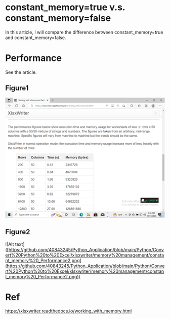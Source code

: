# constant_memory=true v.s. constant_memory=false
In this article, I will compare the difference between constant_memory=true and constant_memory=false.
# Performance
See the article.
## Figure1
![Alt text](https://github.com/40843245/Python_Application/blob/main/Python/Convert%20Python%20to%20Excel/xlsxwriter/memory%20management/constant_memory%20_Performance.png)


## Figure2
![Alt text]
([https://github.com/40843245/Python_Application/blob/main/Python/Convert%20Python%20to%20Excel/xlsxwriter/memory%20management/constant_memory%20_Performance2.png](https://github.com/40843245/Python_Application/blob/main/Python/Convert%20Python%20to%20Excel/xlsxwriter/memory%20management/constant_memory%20_Performance2.png))

# Ref
https://xlsxwriter.readthedocs.io/working_with_memory.html
